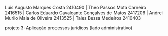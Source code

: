 Luis Augusto Marques Costa 2410490 | 
Theo Passos Mota Carneiro 2416515 | 
Carlos Eduardo Cavalcante Gonçalves de Matos 2417206 | 
Andrei Murilo Maia de Oliveira 2413525 |
Tales Bessa Medeiros 2410403

projeto 3: Aplicação processos jurídicos (lado administrativo)
